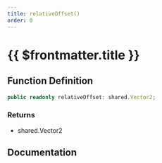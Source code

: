 ```yaml
---
title: relativeOffset()
order: 0
---
```


# {{ $frontmatter.title }}

<!--@include: ./relativeOffset_partial_header.md-->

## Function Definition

```ts
public readonly relativeOffset: shared.Vector2;
```

### Returns

* shared.Vector2

## Documentation

<!--@include: ./relativeOffset_partial_footer.md-->
